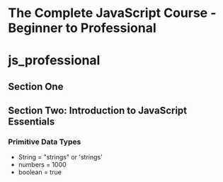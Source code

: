 # The Complete JavaScript Course - Beginner to Professional

# js_professional

## Section One

## Section Two: Introduction to JavaScript Essentials

### Primitive Data Types

* String = "strings" or 'strings'
* numbers = 1000
* boolean = true
